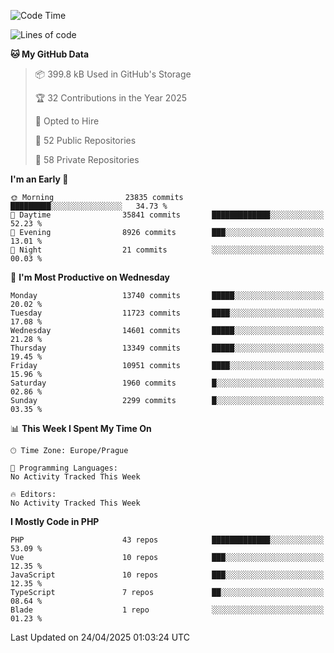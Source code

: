 <!--START_SECTION:waka-->
![Code Time](http://img.shields.io/badge/Code%20Time-1%2C584%20hrs%203%20mins-blue)

![Lines of code](https://img.shields.io/badge/From%20Hello%20World%20I%27ve%20Written-20.6%20million%20lines%20of%20code-blue)

**🐱 My GitHub Data** 

> 📦 399.8 kB Used in GitHub's Storage 
 > 
> 🏆 32 Contributions in the Year 2025
 > 
> 💼 Opted to Hire
 > 
> 📜 52 Public Repositories 
 > 
> 🔑 58 Private Repositories 
 > 
**I'm an Early 🐤** 

```text
🌞 Morning                23835 commits       █████████░░░░░░░░░░░░░░░░   34.73 % 
🌆 Daytime                35841 commits       █████████████░░░░░░░░░░░░   52.23 % 
🌃 Evening                8926 commits        ███░░░░░░░░░░░░░░░░░░░░░░   13.01 % 
🌙 Night                  21 commits          ░░░░░░░░░░░░░░░░░░░░░░░░░   00.03 % 
```
📅 **I'm Most Productive on Wednesday** 

```text
Monday                   13740 commits       █████░░░░░░░░░░░░░░░░░░░░   20.02 % 
Tuesday                  11723 commits       ████░░░░░░░░░░░░░░░░░░░░░   17.08 % 
Wednesday                14601 commits       █████░░░░░░░░░░░░░░░░░░░░   21.28 % 
Thursday                 13349 commits       █████░░░░░░░░░░░░░░░░░░░░   19.45 % 
Friday                   10951 commits       ████░░░░░░░░░░░░░░░░░░░░░   15.96 % 
Saturday                 1960 commits        █░░░░░░░░░░░░░░░░░░░░░░░░   02.86 % 
Sunday                   2299 commits        █░░░░░░░░░░░░░░░░░░░░░░░░   03.35 % 
```


📊 **This Week I Spent My Time On** 

```text
🕑︎ Time Zone: Europe/Prague

💬 Programming Languages: 
No Activity Tracked This Week

🔥 Editors: 
No Activity Tracked This Week
```

**I Mostly Code in PHP** 

```text
PHP                      43 repos            █████████████░░░░░░░░░░░░   53.09 % 
Vue                      10 repos            ███░░░░░░░░░░░░░░░░░░░░░░   12.35 % 
JavaScript               10 repos            ███░░░░░░░░░░░░░░░░░░░░░░   12.35 % 
TypeScript               7 repos             ██░░░░░░░░░░░░░░░░░░░░░░░   08.64 % 
Blade                    1 repo              ░░░░░░░░░░░░░░░░░░░░░░░░░   01.23 % 
```




 Last Updated on 24/04/2025 01:03:24 UTC
<!--END_SECTION:waka-->
<!--
**AlexKratky/AlexKratky** is a ✨ _special_ ✨ repository because its `README.md` (this file) appears on your GitHub profile.

Here are some ideas to get you started:

- 🔭 I’m currently working on ...
- 🌱 I’m currently learning ...
- 👯 I’m looking to collaborate on ...
- 🤔 I’m looking for help with ...
- 💬 Ask me about ...
- 📫 How to reach me: ...
- 😄 Pronouns: ...
- ⚡ Fun fact: ...
-->
